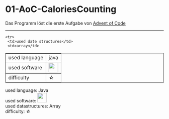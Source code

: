 # 01-AoC-CaloriesCounting

Das Programm löst die erste Aufgabe von  <a href="https://adventofcode.com/2022">Advent of Code</a><br>
<hr>

<table border="1">
  <tr>
    <td>used language</td>
    <td>java</td>
  </tr>
    
  <tr>
    <td>used software</td>
    <td><a href="https://www.bluej.org/"><img src="https://www.bluej.org/bluej-icon-256-2x.png" width="30px"></a></td>
  </tr> 
  
    <tr>
     <td>used date structures</td>
     <td>array</td>
  </tr> 
    <tr>
      <td>difficulty</td>
      <td>☆</td>
  </tr> 
</table>  
used language: Java <br>
used software: <a href="https://www.bluej.org/"><img src="https://www.bluej.org/bluej-icon-256-2x.png" width="30px"></a>
<br>
used datastructures: Array <br>
difficulty: ☆ 
